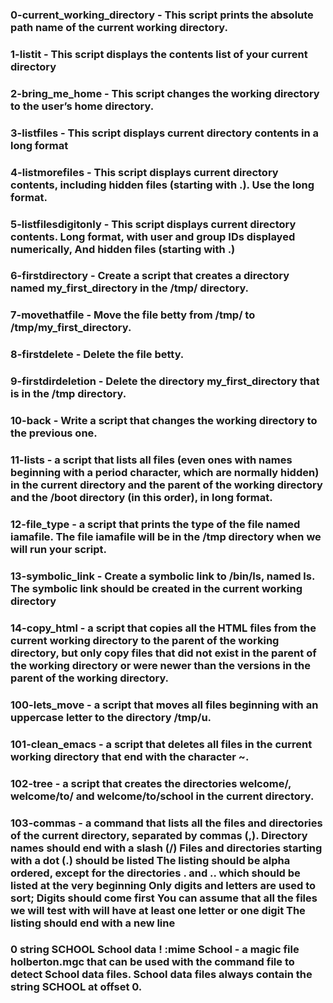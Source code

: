 ### 0-current_working_directory - This script prints the absolute path name of the current working directory.

### 1-listit - This script displays the contents list of your current directory

### 2-bring_me_home - This script changes the working directory to the user’s home directory.

### 3-listfiles - This script displays current directory contents in a long format

### 4-listmorefiles - This script displays current directory contents, including hidden files (starting with .). Use the long format.

### 5-listfilesdigitonly - This script displays current directory contents. Long format, with user and group IDs displayed numerically, And hidden files (starting with .)

### 6-firstdirectory - Create a script that creates a directory named my_first_directory in the /tmp/ directory.

### 7-movethatfile - Move the file betty from /tmp/ to /tmp/my_first_directory.

### 8-firstdelete - Delete the file betty.

### 9-firstdirdeletion - Delete the directory my_first_directory that is in the /tmp directory.

### 10-back - Write a script that changes the working directory to the previous one.

### 11-lists - a script that lists all files (even ones with names beginning with a period character, which are normally hidden) in the current directory and the parent of the working directory and the /boot directory (in this order), in long format. 

### 12-file_type - a script that prints the type of the file named iamafile. The file iamafile will be in the /tmp directory when we will run your script.

### 13-symbolic_link - Create a symbolic link to /bin/ls, named __ls__. The symbolic link should be created in the current working directory

### 14-copy_html - a script that copies all the HTML files from the current working directory to the parent of the working directory, but only copy files that did not exist in the parent of the working directory or were newer than the versions in the parent of the working directory.

### 100-lets_move - a script that moves all files beginning with an uppercase letter to the directory /tmp/u.

### 101-clean_emacs - a script that deletes all files in the current working directory that end with the character ~.

### 102-tree - a script that creates the directories welcome/, welcome/to/ and welcome/to/school in the current directory.

### 103-commas - a command that lists all the files and directories of the current directory, separated by commas (,). Directory names should end with a slash (/) Files and directories starting with a dot (.) should be listed The listing should be alpha ordered, except for the directories . and .. which should be listed at the very beginning Only digits and letters are used to sort; Digits should come first You can assume that all the files we will test with will have at least one letter or one digit The listing should end with a new line

### 0 string SCHOOL School data ! :mime School - a magic file holberton.mgc that can be used with the command file to detect School data files. School data files always contain the string SCHOOL at offset 0.
